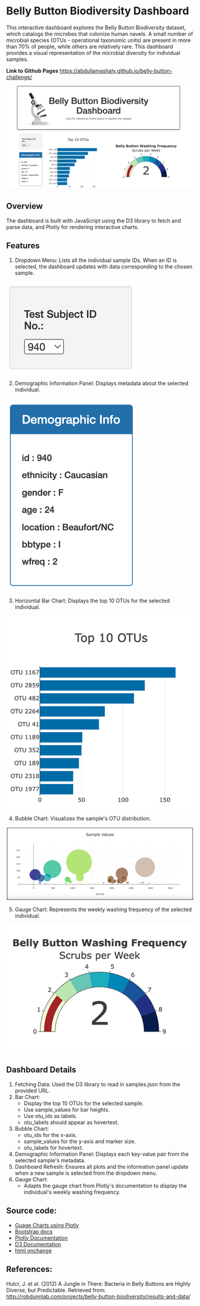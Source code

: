 # Belly Button Biodiversity Dashboard
This interactive dashboard explores the Belly Button Biodiversity dataset, which catalogs the microbes that colonize human navels. A small number of microbial species (OTUs - operational taxonomic units) are present in more than 70% of people, while others are relatively rare. This dashboard provides a visual representation of the microbial diversity for individual samples.

**Link to Github Pages** <https://abdullamashaly.github.io/belly-button-challenge/>

![Dashboard Visual](assets/Dashboard.png)

## Overview

The dashboard is built with JavaScript using the D3 library to fetch and parse data, and Plotly for rendering interactive charts.

## Features

1. Dropdown Menu: Lists all the individual sample IDs. When an ID is selected, the dashboard updates with data corresponding to the chosen sample.

![Dropdown Menu](assets/dropdown.png)

2. Demographic Information Panel: Displays metadata about the selected individual.

![Demographic Information Panel](assets/demo-info.png)

3. Horizontal Bar Chart: Displays the top 10 OTUs for the selected individual.

![Horizontal Bar Chart](assets/hbar-chart.png)

4. Bubble Chart: Visualizes the sample's OTU distribution.

![Bubble Chart](assets/Bubble-chart.png)

5. Gauge Chart: Represents the weekly washing frequency of the selected individual.

![Gauge Chart](assets/gauge-chart.png)


## Dashboard Details
1. Fetching Data: Used the D3 library to read in samples.json from the provided URL.
2. Bar Chart:
    - Display the top 10 OTUs for the selected sample.
    - Use sample_values for bar heights.
    - Use otu_ids as labels.
    - otu_labels should appear as hovertext.
3. Bubble Chart:
    - otu_ids for the x-axis.
    - sample_values for the y-axis and marker size.
    - otu_labels for hovertext.
4. Demographic Information Panel: Displays each key-value pair from the selected sample's metadata.
5. Dashboard Refresh: Ensures all plots and the information panel update when a new sample is selected from the dropdown menu.
6. Gauge Chart:
    - Adapts the gauge chart from Plotly's documentation to display the individual's weekly washing frequency.

## Source code:
- [Guage Charts using Plotly](https://plotly.com/javascript/gauge-charts/#basic-gauge)
- [Bootstrap docs](https://getbootstrap.com/docs/5.3/getting-started/introduction/)
- [Plotly Documentation](https://plotly.com/javascript/)
- [D3 Documentation](https://d3js.org/d3-selection)
- [html onchange](https://stackoverflow.com/questions/5024056/how-to-pass-parameters-on-onchange-of-html-select)


## References:
Hulcr, J. et al. (2012) A Jungle in There: Bacteria in Belly Buttons are Highly Diverse, but Predictable. Retrieved from: <http://robdunnlab.com/projects/belly-button-biodiversity/results-and-data/>
